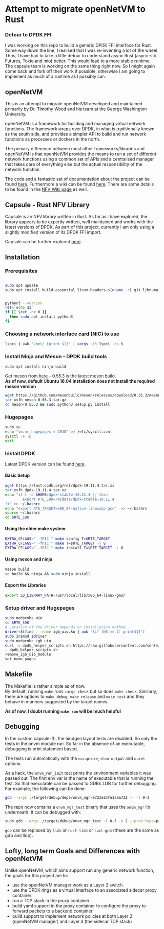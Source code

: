 # Attempt to migrate openNetVM to Rust

### Detour to DPDK FFI
I was working on this repo to build a generic DPDK FFI interface for Rust. Some way down the line, I realised that I was re-inventing a lot of the wheel. Thus, I have had to take a little detour to understand async Rust (async-std, Futures, Tokio and mio) better. This would lead to a more stable runtime. The capsule team is working on the same thing right now. So I might again come back and fork off their work if possible, otherwise I am going to implement as much of a runtime as I possibly can.

## openNetVM
This is an attempt to migrate openNetVM developed and maintained primarily by Dr. Timothy Wood and his team at the George Washington University.

openNetVM is a framework for building and managing virtual network functions. The framework wraps over DPDK, in what is traditionally known as the south side, and provides a simpler API to build and run network functions as processes or dockers in the north.

The primary difference between most other frameworks/libraries and openNetVM is that openNetVM provides the means to run a set of different network functions using a common set of APIs and a centralised manager that takes care of everything else but the actual responsibility of the network function.

The code and a fantastic set of documentation about the project can be found [here](https://github.com/sdnfv/openNetVM). Furthermore a wiki can be found [here](http://sdnfv.github.io/onvm/). There are some details to be found in the [NFV Wiki page](https://en.wikipedia.org/wiki/Network_function_virtualization) as well.

## Capsule - Rust NFV Library

Capsule is an NFV library written in Rust. As far as I have explored, the library appears to be expertly written, well maintained and works with the latest versions of DPDK. As part of this project, currently I am only using a slightly modified version of its DPDK FFI import.

Capsule can be further explored [here](https://lib.rs/crates/capsule).

## Installation

### Prerequisites

```bash

sudo apt update
sudo apt install build-essential linux-headers-$(uname -r) git libnuma-dev linux-modules-extra-$(uname -r) libclang-dev clang llvm-dev libpcap-dev


python3 --version
ret=`echo $3`
if [[ $ret -ne 0 ]]
  then sudo apt install python3
fi
```

### Choosing a network interface card (NIC) to use

```bash
lspci | awk '/net/ {print $1}' | xargs -i% lspci -ks %
```

### Install Ninja and Meson - DPDK build tools

```bash
sudo apt install ninja-build
```

Get meson from [here](https://github.com/mesonbuild/meson/releases/) - 0.55.3 is the latest meson build.</br>
<b>As of now, default Ubuntu 18.04 installation does not install the required meson version</b>

```bash
wget https://github.com/mesonbuild/meson/releases/download/0.55.3/meson-0.55.3.tar.gz
tar xvfh meson-0.55.3.tar.gz
cd meson-0.55.3 && sudo python3 setup.py install
```

### Hugepages

```bash
sudo su
echo "vm.nr_hugepages = 2048" >> /etc/sysctl.conf
sysctl -e -p
exit
```

### Install DPDK

Latest DPDK version can be found [here](http://core.dpdk.org/download/).

#### Basic Setup

```bash
wget https://fast.dpdk.org/rel/dpdk-19.11.4.tar.xz
tar xvfh dpdk-19.11.4.tar.xz
echo "if [ -d $HOME/dpdk-stable-19.11.4 ]; then
        export RTE_SDK=/mydata/dpdk-stable-19.11.4
fi" >> ~/.bashrc
echo "export RTE_TARGET=x86_64-native-linuxapp-gcc"  >> ~/.bashrc
source ~/.bashrc
cd $RTE_SDK
```

#### Using the older make system

```bash
EXTRA_CFLAGS=" -fPIC " make config T=$RTE_TARGET
EXTRA_CFLAGS=" -fPIC " make T=$RTE_TARGET -j 8
EXTRA_CFLAGS=" -fPIC " make install T=$RTE_TARGET -j 8
```

#### Using meson and ninja

```bash
meson build
cd build && ninja && sudo ninja install
```

#### Export the Libraries

```bash
export LD_LIBRARY_PATH=/usr/local/lib/x86_64-linux-gnu/
```

### Setup driver and Hugepages

```bash
sudo modprobe uio
cd $RTE_SDK
# Location of the driver depends on installation method
driver=$(find . -name igb_uio.ko | awk '{if (NR == 1) print$1}')
sudo insmod $driver
sudo modprobe igb_uio
curl -o dpdk_helper_scripts.sh https://raw.githubusercontent.com/sdnfv/openNetVM/master/scripts/dpdk_helper_scripts.sh
. dpdk_helper_scripts.sh
remove_igb_uio_module
set_numa_pages
```

## Makefile

The Makefile is rather simple as of now.</br>
By default, running `make` runs `cargo check` but so does `make check`. Similarly, there are options to `make debug`, `make release` and `make test` and they behave in manners suggested by the target names.

<b>As of now, I doubt running `make run` will be much helpful</b>

## Debugging

In the custom capsule-ffi, the bindgen layout tests are disabled. So only the tests in the onvm module run. So far in the absence of an executable, debugging is print statement based.

The tests run automatically with the `nocapture`, `show-output` and `quiet` options.

As a hack, the `onvm_run_init` test prints the environment variables it was passed out. The first env var is the name of executable that is running the test. So that executable can be passed to GDB/LLDB for further debugging. For example, the following can be done:

```bash
gdb --args ./target/debug/deps/onvm_mgr-0723e2bfe1aaa732 -- -l 0-3
```

The repo now contains a `onvm_mgr_test` binary that uses the `onvm_mgr` lib underneath. It can be debugged with:

```bash
sudo gdb --args ./target/debug/onvm_mgr_test -l 0-3 -n 2 --proc-type=primary --base-virtaddr=0x7f000000000
```

`gdb` can be replaced by `lldb` or `rust-lldb` or `rust-gdb` (these are the same as gdb and lldb).

## Lofty, long term Goals and Differences with openNetVM

Unlike openNetVM, which aims support run any generic network function, the goals for this project are to:
- use the openNetVM manager work as a Layer 2 switch.
- use the DPDK rings as a virtual interface to an associated sidecar proxy container
- run a TCP stack in the proxy container
- build yaml support in the proxy container to configure the proxy to forward packets to a backend container
- build support to implement network policies at both Layer 2 (openNetVM manager) and Layer 3 (the sidecar TCP stack)
